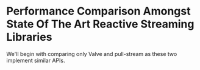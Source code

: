 # Performance Comparison Amongst State Of The Art Reactive Streaming Libraries

We'll begin with comparing only Valve and pull-stream as these two implement similar APIs.
